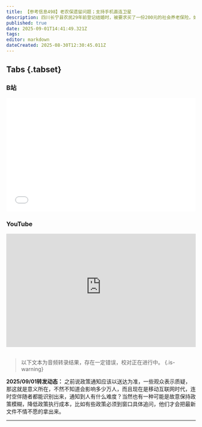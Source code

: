 ```yaml
---
title: 【参考信息498】老农保遗留问题；支持手机直连卫星
description: 四川长宁县农民29年前登记结婚时，被要求买了一份200元的社会养老保险，如今到了领养老金的年龄，却无法兑现。这是老农保的历史遗留问题，江苏、广西、吉林都出现过大面积的无法领取。中央巡视组进驻后，贵州大批官员落马，黔南州现任州长和前任书记被查。贵州广西同一天各拿下一个省级扶贫办原主任。中国科研团队首次试验基因编辑猪肺异体移植；工信部支持发展手机直连卫星。国产AI芯片公司来了一波行情。
published: true
date: 2025-09-01T14:41:49.321Z
tags: 
editor: markdown
dateCreated: 2025-08-30T12:30:45.011Z
---
```


## Tabs {.tabset}
### B站
<div style="position: relative; padding: 30% 45%;">
<iframe style="position: absolute; width: 100%; height: 100%; left: 0; top: 0;" src="//player.bilibili.com/player.html?&bvid=BV1bChizmEyN&page=1&as_wide=1&high_quality=1&danmaku=1&autoplay=0" scrolling="no" border="0" frameborder="no" framespacing="0" allowfullscreen="true"></iframe>
</div>

### YouTube
<div style="position: relative; padding: 30% 45%;">
<iframe style="position: absolute; top: 0; left: 0; width: 100%; height: 100%;" src="https://www.youtube-nocookie.com/embed/YouTubeVID" title="YouTube video player" frameborder="0" allow="accelerometer; autoplay; clipboard-write; encrypted-media; gyroscope; picture-in-picture" allowfullscreen></iframe>
</div>

## 

> 以下文本为音频转录结果，存在一定错误，校对正在进行中。
{.is-warning}

**2025/09/01转发动态：** 之前说政策通知应该以送达为准，一些观众表示质疑，那这就是意义所在，不然不知道会影响多少万人，而且现在是移动互联网时代，连时空伴随者都能识别出来，通知到人有什么难度？当然也有一种可能是故意保持政策模糊，降低政策执行成本，比如有些政策必须到窗口具体追问，他们才会把最新文件不情不愿的拿出来。

---
